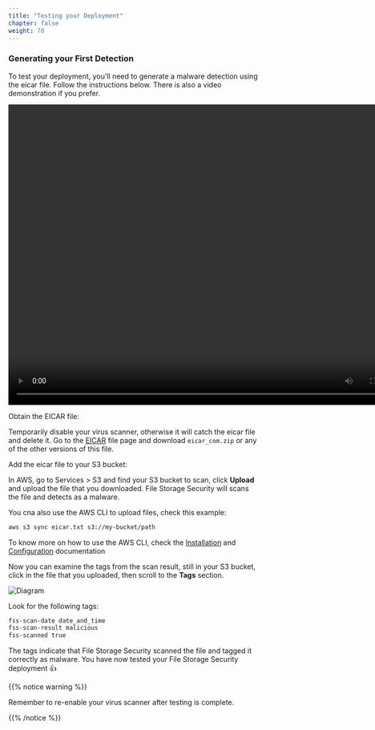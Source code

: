 ```yaml
---
title: "Testing your Deployment"
chapter: false
weight: 70
---
```


### Generating your First Detection

To test your deployment, you'll need to generate a malware detection using the eicar file. Follow the instructions below. There is also a video demonstration if you prefer.

<video width="800" height="600" controls loop >
<source src="/images/fss_detection.mp4" type="video/mp4">
</video>


Obtain the EICAR file:

Temporarily disable your virus scanner, otherwise it will catch the eicar file and delete it. Go to the <a href="https://www.eicar.org/">EICAR</a> file page and download ```eicar_com.zip``` or any of the other versions of this file.

Add the eicar file to your S3 bucket:

In AWS, go to Services > S3 and find your S3 bucket to scan, click <b>Upload</b> and upload the file that you downloaded. File Storage Security will scans the file and detects as a malware.

You cna also use the AWS CLI to upload files, check this example:

``` bash
aws s3 sync eicar.txt s3://my-bucket/path
```
To know more on how to use the AWS CLI, check the <a href="https://docs.aws.amazon.com/cli/latest/userguide/install-cliv2.html">Installation</a> and <a href="https://docs.aws.amazon.com/cli/latest/userguide/cli-configure-quickstart.html">Configuration</a> documentation

Now you can examine the tags from the scan result, still in your S3 bucket, click in the file that you uploaded, then scroll to the <b>Tags</b> section.

![Diagram](/images/tags.png)

Look for the following tags:
``` bash
fss-scan-date date_and_time
fss-scan-result malicious
fss-scanned true
```
The tags indicate that File Storage Security scanned the file and tagged it correctly as malware. You have now tested your File Storage Security deployment :+1:

{{% notice warning %}}
<p style='text-align: left;'>
Remember to re-enable your virus scanner after testing is complete.
</p>
{{% /notice %}}


